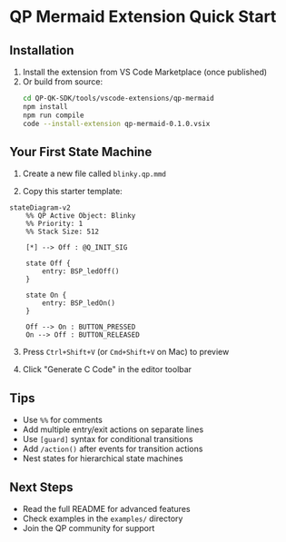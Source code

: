 # QP Mermaid Extension Quick Start

## Installation

1. Install the extension from VS Code Marketplace (once published)
2. Or build from source:
   ```bash
   cd QP-QK-SDK/tools/vscode-extensions/qp-mermaid
   npm install
   npm run compile
   code --install-extension qp-mermaid-0.1.0.vsix
   ```

## Your First State Machine

1. Create a new file called `blinky.qp.mmd`

2. Copy this starter template:

```mermaid
stateDiagram-v2
    %% QP Active Object: Blinky
    %% Priority: 1
    %% Stack Size: 512
    
    [*] --> Off : @Q_INIT_SIG
    
    state Off {
        entry: BSP_ledOff()
    }
    
    state On {
        entry: BSP_ledOn()
    }
    
    Off --> On : BUTTON_PRESSED
    On --> Off : BUTTON_RELEASED
```

3. Press `Ctrl+Shift+V` (or `Cmd+Shift+V` on Mac) to preview

4. Click "Generate C Code" in the editor toolbar

## Tips

- Use `%%` for comments
- Add multiple entry/exit actions on separate lines
- Use `[guard]` syntax for conditional transitions
- Add `/action()` after events for transition actions
- Nest states for hierarchical state machines

## Next Steps

- Read the full README for advanced features
- Check examples in the `examples/` directory
- Join the QP community for support